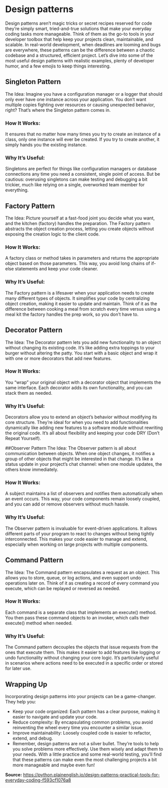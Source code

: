 # Design patterns

Design patterns aren’t magic tricks or secret recipes reserved for code they’re simply smart, tried-and-true solutions that make your everyday coding tasks more manageable. Think of them as the go-to tools in your developer toolbox that help keep your projects clean, maintainable, and scalable. In real-world development, when deadlines are looming and bugs are everywhere, these patterns can be the difference between a chaotic codebase and a structured, efficient project. Let’s dive into some of the most useful design patterns with realistic examples, plenty of developer humor, and a few emojis to keep things interesting.

## Singleton Pattern

The Idea:
Imagine you have a configuration manager or a logger that should only ever have one instance across your application. You don’t want multiple copies fighting over resources or causing unexpected behavior, right? That’s where the Singleton pattern comes in.

### How It Works:

It ensures that no matter how many times you try to create an instance of a class, only one instance will ever be created. If you try to create another, it simply hands you the existing instance.

### Why It’s Useful:

Singletons are perfect for things like configuration managers or database connections any time you need a consistent, single point of access. But be cautious: overusing singletons can make testing and debugging a bit trickier, much like relying on a single, overworked team member for everything.

## Factory Pattern

The Idea:
Picture yourself at a fast-food joint you decide what you want, and the kitchen (factory) handles the preparation. The Factory pattern abstracts the object creation process, letting you create objects without exposing the creation logic to the client code.

### How It Works:

A factory class or method takes in parameters and returns the appropriate object based on those parameters. This way, you avoid long chains of if-else statements and keep your code cleaner.

### Why It’s Useful:

The Factory pattern is a lifesaver when your application needs to create many different types of objects. It simplifies your code by centralizing object creation, making it easier to update and maintain. Think of it as the difference between cooking a meal from scratch every time versus using a meal kit the factory handles the prep work, so you don’t have to.

## Decorator Pattern

The Idea:
The Decorator pattern lets you add new functionality to an object without changing its existing code. It’s like adding extra toppings to your burger without altering the patty. You start with a basic object and wrap it with one or more decorators that add new features.

### How It Works:

You “wrap” your original object with a decorator object that implements the same interface. Each decorator adds its own functionality, and you can stack them as needed.

### Why It’s Useful:

Decorators allow you to extend an object’s behavior without modifying its core structure. They’re ideal for when you need to add functionalities dynamically like adding new features to a software module without rewriting the original code. It’s all about flexibility and keeping your code DRY (Don’t Repeat Yourself).

##Observer Pattern
The Idea:
The Observer pattern is all about communication between objects. When one object changes, it notifies a group of other objects that might be interested in that change. It’s like a status update in your project’s chat channel: when one module updates, the others know immediately.

### How It Works:

A subject maintains a list of observers and notifies them automatically when an event occurs. This way, your code components remain loosely coupled, and you can add or remove observers without much hassle.

### Why It’s Useful:

The Observer pattern is invaluable for event-driven applications. It allows different parts of your program to react to changes without being tightly interconnected. This makes your code easier to manage and extend, especially when working on large projects with multiple components.

## Command Pattern

The Idea:
The Command pattern encapsulates a request as an object. This allows you to store, queue, or log actions, and even support undo operations later on. Think of it as creating a record of every command you execute, which can be replayed or reversed as needed.

### How It Works:

Each command is a separate class that implements an execute() method. You then pass these command objects to an invoker, which calls their execute() method when needed.

### Why It’s Useful:

The Command pattern decouples the objects that issue requests from the ones that execute them. This makes it easier to add features like logging or undo functionality without changing your core logic. It’s particularly useful in scenarios where actions need to be executed in a specific order or stored for later use.

## Wrapping Up

Incorporating design patterns into your projects can be a game-changer. They help you:

- Keep your code organized: Each pattern has a clear purpose, making it easier to navigate and update your code.
- Reduce complexity: By encapsulating common problems, you avoid reinventing the wheel every time you encounter a similar issue.
- Improve maintainability: Loosely coupled code is easier to refactor, extend, and debug.
- Remember, design patterns are not a silver bullet. They’re tools to help you solve problems more effectively. Use them wisely and adapt them to your needs. With a little practice and some real-world testing, you’ll find that these patterns can make even the most challenging projects a bit more manageable and maybe even fun!

**Source:** https://python.plainenglish.io/design-patterns-practical-tools-for-everyday-coding-f593cf1076a8
